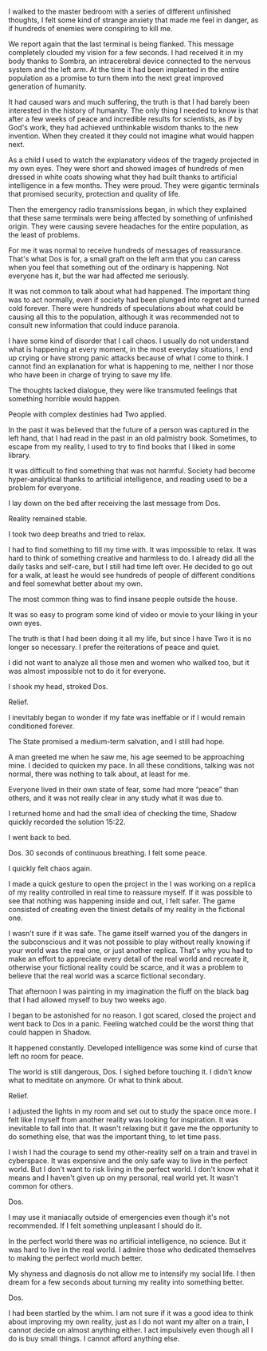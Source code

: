 I walked to the master bedroom with a series of different unfinished thoughts, I felt some kind of strange anxiety that made me feel in danger, as if hundreds of enemies were conspiring to kill me.

We report again that the last terminal is being flanked. This message completely clouded my vision for a few seconds. I had received it in my body thanks to Sombra, an intracerebral device connected to the nervous system and the left arm.
At the time it had been implanted in the entire population as a promise to turn them into the next great improved generation of humanity.

It had caused wars and much suffering, the truth is that I had barely been interested in the history of humanity. The only thing I needed to know is that after a few weeks of peace and incredible results for scientists, as if by God's work, they had achieved unthinkable wisdom thanks to the new invention. When they created it they could not imagine what would happen next.

As a child I used to watch the explanatory videos of the tragedy projected in my own eyes. They were short and showed images of hundreds of men dressed in white coats showing what they had built thanks to artificial intelligence in a few months. They were proud. They were gigantic terminals that promised security, protection and quality of life.

Then the emergency radio transmissions began, in which they explained that these same terminals were being affected by something of unfinished origin. They were causing severe headaches for the entire population, as the least of problems.

For me it was normal to receive hundreds of messages of reassurance. 
That's what Dos is for, a small graft on the left arm that you can caress when you feel that something out of the ordinary is happening. 
Not everyone has it, but the war had affected me seriously.

It was not common to talk about what had happened. The important thing was to act normally, even if society had been plunged into regret and turned cold forever. There were hundreds of speculations about what could be causing all this to the population, although it was recommended not to consult new information that could induce paranoia.

I have some kind of disorder that I call chaos. I usually do not understand what is happening at every moment, in the most everyday situations, I end up crying or have strong panic attacks because of what I come to think. I cannot find an explanation for what is happening to me, neither I nor those who have been in charge of trying to save my life.

The thoughts lacked dialogue, they were like transmuted feelings that something horrible would happen.

People with complex destinies had Two applied.

In the past it was believed that the future of a person was captured in the left hand, that I had read in the past in an old palmistry book. Sometimes, to escape from my reality, I used to try to find books that I liked in some library.

It was difficult to find something that was not harmful. Society had become hyper-analytical thanks to artificial intelligence, and reading used to be a problem for everyone.

I lay down on the bed after receiving the last message from Dos.

Reality remained stable.

I took two deep breaths and tried to relax.

I had to find something to fill my time with. It was impossible to relax. It was hard to think of something creative and harmless to do. I already did all the daily tasks and self-care, but I still had time left over.
He decided to go out for a walk, at least he would see hundreds of people of different conditions and feel somewhat better about my own.

The most common thing was to find insane people outside the house.

It was so easy to program some kind of video or movie to your liking in your own eyes.

The truth is that I had been doing it all my life, but since I have Two it is no longer so necessary. 
I prefer the reiterations of peace and quiet.

I did not want to analyze all those men and women who walked too, but it was almost impossible not to do it for everyone.

I shook my head, stroked Dos.

Relief.

I inevitably began to wonder if my fate was ineffable or if I would remain conditioned forever.

The State promised a medium-term salvation, and I still had hope.

A man greeted me when he saw me, his age seemed to be approaching mine. I decided to quicken my pace. In all these conditions, talking was not normal, there was nothing to talk about, at least for me.

Everyone lived in their own state of fear, some had more “peace” than others, and it was not really clear in any study what it was due to.

I returned home and had the small idea of ​​checking the time, Shadow quickly recorded the solution 15:22.

I went back to bed.

Dos.
30 seconds of continuous breathing. I felt some peace.

I quickly felt chaos again.

I made a quick gesture to open the project in the I was working on a replica of my reality controlled in real time to reassure myself.
If it was possible to see that nothing was happening inside and out, I felt safer. The game consisted of creating even the tiniest details of my reality in the fictional one.

I wasn't sure if it was safe. The game itself warned you of the dangers in the subconscious and it was not possible to play without really knowing if your world was the real one, or just another replica. That's why you had to make an effort to appreciate every detail of the real world and recreate it, otherwise your fictional reality could be scarce, and it was a problem to believe that the real world was a scarce fictional secondary.

That afternoon I was painting in my imagination the fluff on the black bag that I had allowed myself to buy two weeks ago.

I began to be astonished for no reason. I got scared, closed the project and went back to Dos in a panic. Feeling watched could be the worst thing that could happen in Shadow.

It happened constantly. Developed intelligence was some kind of curse that left no room for peace.

The world is still dangerous, Dos.
I sighed before touching it. I didn't know what to meditate on anymore. Or what to think about.

Relief.

I adjusted the lights in my room and set out to study the space once more. I felt like I myself from another reality was looking for inspiration. It was inevitable to fall into that. It wasn't relaxing but it gave me the opportunity to do something else, that was the important thing, to let time pass.

I wish I had the courage to send my other-reality self on a train and travel in cyberspace. It was expensive and the only safe way to live in the perfect world. But I don't want to risk living in the perfect world. I don't know what it means and I haven't given up on my personal, real world yet. It wasn't common for others.

Dos.

I may use it maniacally outside of emergencies even though it's not recommended. If I felt something unpleasant I should do it.

In the perfect world there was no artificial intelligence, no science. But it was hard to live in the real world. I admire those who dedicated themselves to making the perfect world much better.

My shyness and diagnosis do not allow me to intensify my social life. I then dream for a few seconds about turning my reality into something better.

Dos.

I had been startled by the whim. I am not sure if it was a good idea to think about improving my own reality, just as I do not want my alter on a train, I cannot decide on almost anything either. I act impulsively even though all I do is buy small things. I cannot afford anything else.